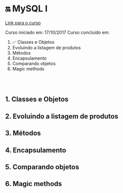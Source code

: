 # :on: MySQL I

[Link para o curso](https://cursos.alura.com.br/course/introducao-a-banco-de-dados-e-sql)

Curso iniciado em: 17/10/2017
Curso concluído em:

1. :white_check_mark: Classes e Objetos
2. Evoluindo a listagem de produtos
3. Métodos
4. Encapsulamento
5. Comparando objetos
6. Magic methods

</br></br>

## 1. Classes e Objetos

## 2. Evoluindo a listagem de produtos

## 3. Métodos

## 4. Encapsulamento

## 5. Comparando objetos

## 6. Magic methods
